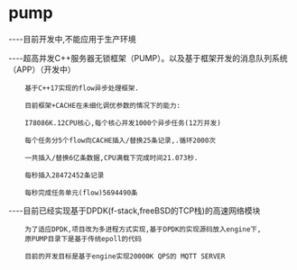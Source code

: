 # pump

----目前开发中,不能应用于生产环境

----超高并发C++服务器无锁框架（PUMP）。以及基于框架开发的消息队列系统（APP）（开发中）

        基于C++17实现的flow异步处理框架.
        
        目前框架+CACHE在未细化调优参数的情况下的能力:
        
        I78086K.12CPU核心,每个核心并发1000个异步任务(12万并发)
        
        每个任务分5个flow向CACHE插入/替换25条记录,.循环2000次
        
        一共插入/替换6亿条数据,CPU满载下完成时间21.073秒.
        
        每秒插入28472452条记录
        
        每秒完成任务单元(flow)5694490条
        
----目前已经实现基于DPDK(f-stack,freeBSD的TCP栈)的高速网络模块

        为了适应DPDK,项目改为多进程方式实现,基于DPDK的实现源码放入engine下,
        原PUMP目录下是基于传统epoll的代码
        
        目前的开发目标是基于engine实现20000K QPS的 MQTT SERVER
